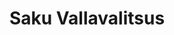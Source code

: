 ---
title: Saku Vallavalitsus
maintainer_name: Juhani Lipso
maintainer_email: juhani.lipso@sakuvald.ee
description: '' 
twitter: ''
---